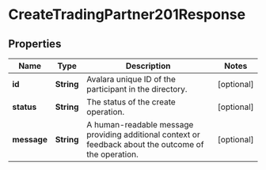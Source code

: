 

# CreateTradingPartner201Response


## Properties

| Name | Type | Description | Notes |
|------------ | ------------- | ------------- | -------------|
|**id** | **String** | Avalara unique ID of the participant in the directory. |  [optional] |
|**status** | **String** | The status of the create operation. |  [optional] |
|**message** | **String** | A human-readable message providing additional context or feedback about the outcome of the operation. |  [optional] |



